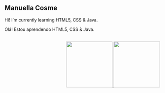 ## Manuella Cosme
Hi! I’m currently learning HTML5, CSS & Java.

Olá! Estou aprendendo HTML5, CSS & Java.

<br>

<div align="right">
  <a href="https://github.com/manuellacosme">
  <img height="150em" src="https://github-readme-stats.vercel.app/api?username=manuellacosme&show_icons=true&theme=cobalt&include_all_radical=true&count_private=true"/>
  <img height="150em" src="https://github-readme-stats.vercel.app/api/top-langs/?username=manuellacosme&layout=compact&langs_count=7&theme=radical"/>
</div>
